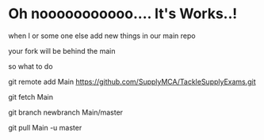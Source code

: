 # Oh nooooooooooo.... It's Works..!

when I or some one else add new things in our main repo

your fork will be behind the main 

so what to do

git remote add Main https://github.com/SupplyMCA/TackleSupplyExams.git 


git fetch Main

git branch newbranch Main/master 



git pull Main -u master



